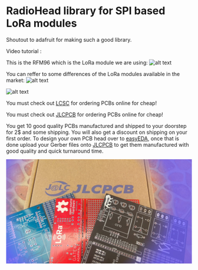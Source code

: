 # RadioHead library for SPI based LoRa modules

Shoutout to adafruit for making such a good library.

Video tutorial : 

This is the RFM96 which is the LoRa module we are using:
![alt text](https://github.com/akarsh98/RadioHead/blob/master/SCREENSHOTS/lorawan_hoperf_rfm95_top.jpg?raw=true)

You can reffer to some differences of the LoRa modules available in the market:
![alt text](https://github.com/akarsh98/RadioHead/blob/master/SCREENSHOTS/LCSC%20SHOW/4.JPG?raw=true)

![alt text](https://github.com/akarsh98/RadioHead/blob/master/SCREENSHOTS/rfm%20models.JPG?raw=true)

You must check out [LCSC](http://lcsc.com/?href=Arkash&source=referral) for ordering PCBs online for cheap!

You must check out [JLCPCB](https://jlcpcb.com/m) for ordering PCBs online for cheap!

You get 10 good quality PCBs manufactured and shipped to your doorstep for 2$ and some shipping. You will also get a discount on shipping on your first order. To design your own PCB head over to [easyEDA](https://easyeda.com/), once that is done upload your Gerber files onto [JLCPCB](https://jlcpcb.com/m) to get them manufactured with good quality and quick turnaround time.

![alt text](https://github.com/akarsh98/RadioHead-/blob/master/SCREENSHOTS/JLC_AD_APR19.jpg?raw=true)
